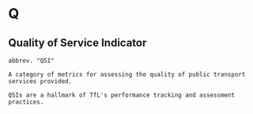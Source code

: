 # Q

## Quality of Service Indicator

```{tabbed} Definition
abbrev. "QSI"

A category of metrics for assessing the quality of public transport services provided.

```

```{sidebar} Transport for London (TfL)
QSIs are a hallmark of TfL's performance tracking and assessment practices.

```
